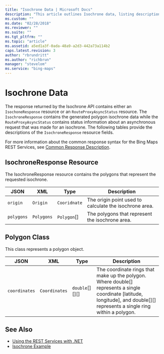 ```yaml
---
title: "Isochrone Data | Microsoft Docs"
description: "This article outlines Isochrone data, listing descriptions of the IsochroneResponse resource fields."
ms.custom: ""
ms.date: "02/28/2018"
ms.reviewer: ""
ms.suite: ""
ms.tgt_pltfrm: ""
ms.topic: "article"
ms.assetid: a5ed1a3f-0ada-48a9-a2d3-442a73a114b2
caps.latest.revision: 3
author: "rbrundritt"
ms.author: "richbrun"
manager: "stevelom"
ms.service: "bing-maps"
---
```


# Isochrone Data

The response returned by the Isochrone API contains either an `IsochoneResponse` resource or an `RouteProxyAsyncStatus` resource. The `IsochroneResponse` contains the generated polygon isochrone data while the `RouteProxyAsyncStatus` contains status information about an asynchronous request that was made for an isochrone. The following tables provide the descriptions of the `IsochroneResponse` resource fields.

For more information about the common response syntax for the Bing Maps REST Services, see [Common Response Description](../common-response-description.md).

## IsochroneResponse Resource

The IsochroneResponse resource contains the polygons that represent the requested isochrone.

| JSON     | XML      | Type        | Description                                     |
|----------|----------|-------------|-------------------------------------------------|
| `origin`   | `Origin`   | `Cooridnate`  | The origin point used to calculate the isochrone area. |
| `polygons` | `Polygons` | `Polygon`\[\] | The polygons that represent the isochrone area. |

## Polygon Class

This class represents a polygon object.

| JSON        | XML         | Type               | Description     |
|-------------|-------------|--------------------|-----------------|
| `coordinates` | `Coordinates` | `double`\[\]\[\]\[\] | The coordinate rings that make up the polygon. Where double\[\] represents a single coordinate \[latitude, longitude\], and double\[\]\[\] represents a single ring within a polygon. |

## See Also

* [Using the REST Services with .NET](../using-the-rest-services-with-net.md)
* [Isochrone Example](../examples/isochrone-example.md)
